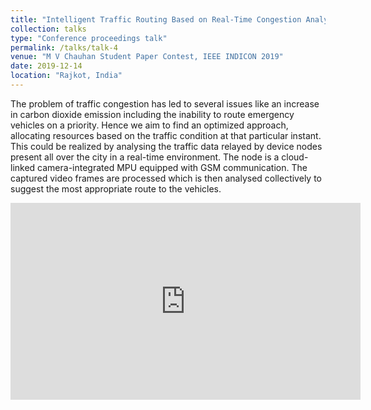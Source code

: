```yaml
---
title: "Intelligent Traffic Routing Based on Real-Time Congestion Analysis"
collection: talks
type: "Conference proceedings talk"
permalink: /talks/talk-4
venue: "M V Chauhan Student Paper Contest, IEEE INDICON 2019"
date: 2019-12-14
location: "Rajkot, India"
---
```

 The problem of traffic congestion has led to several issues like an increase in carbon dioxide emission including the inability to route emergency vehicles on a priority. Hence we aim to find an optimized approach, allocating resources based on the traffic condition at that particular instant. This could be realized by analysing the traffic data relayed by device nodes present all over the city in a real-time environment. The node is a cloud-linked camera-integrated MPU equipped with GSM communication. The captured video frames are processed which is then analysed collectively to suggest the most appropriate route to the vehicles.
<iframe width="560" height="315" src="https://www.youtube.com/embed/IoyJ0BdkJqE?start=5" frameborder="0" allow="accelerometer; autoplay; encrypted-media; gyroscope; picture-in-picture" allowfullscreen></iframe>

